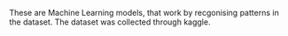 These are Machine Learning models, that work by recgonising patterns in the dataset.
The dataset was collected through kaggle.
